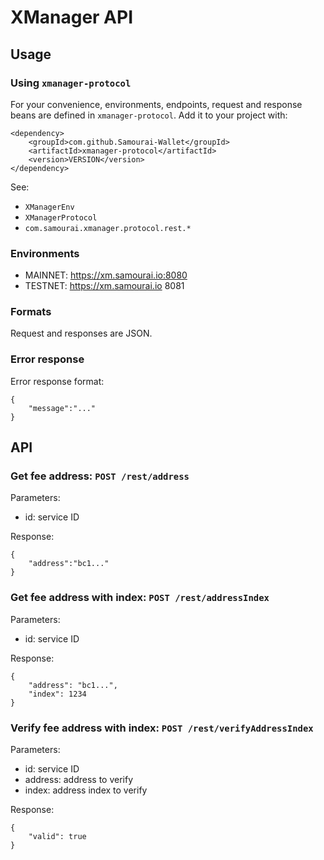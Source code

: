 # XManager API

## Usage

### Using `xmanager-protocol`
For your convenience, environments, endpoints, request and response beans are defined in `xmanager-protocol`.
Add it to your project with:
```
<dependency>
    <groupId>com.github.Samourai-Wallet</groupId>
    <artifactId>xmanager-protocol</artifactId>
    <version>VERSION</version>
</dependency>
```
See:
 - `XManagerEnv`
 - `XManagerProtocol`
 - `com.samourai.xmanager.protocol.rest.*`

### Environments
- MAINNET: https://xm.samourai.io:8080
- TESTNET: https://xm.samourai.io 8081

### Formats
Request and responses are JSON.

### Error response
Error response format:
```
{
    "message":"..."
}
```

## API

### Get fee address: ```POST /rest/address```
Parameters:
* id: service ID

Response:
```
{
    "address":"bc1..."
}
```

### Get fee address with index: ```POST /rest/addressIndex```
Parameters:
* id: service ID

Response:
```
{
    "address": "bc1...",
    "index": 1234
}
```

### Verify fee address with index: ```POST /rest/verifyAddressIndex```
Parameters:
* id: service ID
* address: address to verify
* index: address index to verify

Response:
```
{
    "valid": true
}
```
